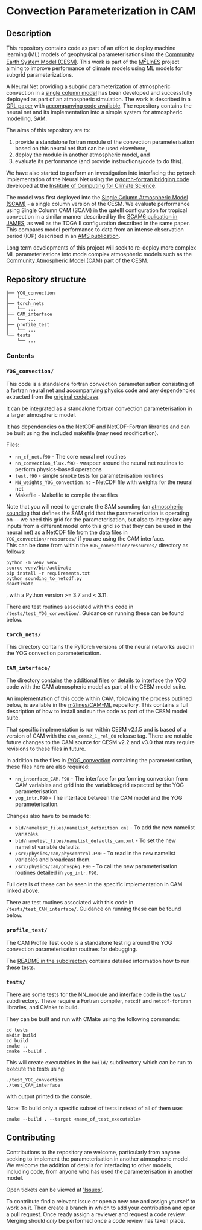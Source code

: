 # Convection Parameterization in CAM

## Description
This repository contains code as part of an effort to deploy machine learning (ML) models of geophysical parameterisations into the [Community Earth System Model (CESM)](https://www.cesm.ucar.edu/).
This work is part of the [M<sup>2</sup>LInES](https://m2lines.github.io/) project aiming to improve performance of climate models using ML models for subgrid parameterizations.

A Neural Net providing a subgrid parameterization of atmospheric convection in a [single column model](https://www.arm.gov/publications/proceedings/conf04/extended_abs/randall_da.pdf) has been developed and successfully deployed as part of an atmospheric simulation.
The work is described in a [GRL paper](https://agupubs.onlinelibrary.wiley.com/doi/10.1029/2020GL091363) with [accompanying code available](https://github.com/yaniyuval/Neural_nework_parameterization/tree/v.1.0.3). The repository contains the neural net and its implementation into a simple system for atmospheric modelling, [SAM](http://rossby.msrc.sunysb.edu/~marat/SAM.html).

The aims of this repository are to:
1. provide a standalone fortran module of the convection parameterisation based on this neural net that can be used elsewhere,
2. deploy the module in another atmospheric model, and
3. evaluate its performance (and provide instructions/code to do this).

We have also started to perform an investigation into interfacing the pytorch implementation of the Neural Net using the [pytorch-fortran bridging code](https://github.com/Cambridge-ICCS/fortran-pytorch-lib) developed at the [Institute of Computing for Climate Science](https://cambridge-iccs.github.io/).

The model was first deployed into the [Single Column Atmospheric Model (SCAM)](https://www.cesm.ucar.edu/models/simple/scam) - a single column version of the CESM.
We evaluate performance using Single Column CAM (SCAM) in the gateIII configuration for tropical convection in a similar manner described by the [SCAM6 pulication in JAMES](https://agupubs.onlinelibrary.wiley.com/doi/10.1029/2018MS001578), as well as the TOGA II configuration described in the same paper.
This compares model performance to data from an intense observation period (IOP) described in an [AMS publication](https://journals.ametsoc.org/view/journals/atsc/36/1/1520-0469_1979_036_0053_saposs_2_0_co_2.xml).

Long term developments of this project will seek to re-deploy more complex ML parameterizations into mode complex atmospheric models such as the [Community Atmospheric Model (CAM)](https://www.cesm.ucar.edu/models/cam) part of the CESM.

## Repository structure

```
├── YOG_convection
│   └── ...
├── torch_nets
│   └── ...
├── CAM_interface
│   └── ...
├── profile_test
│   └── ...
└── tests
    └── ...

```

### Contents

### `YOG_convection/`

This code is a standalone fortran convection parameterisation consisting of a fortran neural net and accompanying physics code and any dependencies extracted from the [original codebase](https://github.com/yaniyuval/Neural_nework_parameterization/tree/v.1.0.3).

It can be integrated as a standalone fortran convection parameterisation in a larger atmospheric model.

It has dependencies on the NetCDF and NetCDF-Fortran libraries and can be built using the included makefile (may need modification).

Files:

- `nn_cf_net.f90` - The core neural net routines
- `nn_convection_flux.f90` - wrapper around the neural net routines to perform physics-based operations
- `test.f90` - simple smoke tests for parameterisation routines
- `NN_weights_YOG_convection.nc` - NetCDF file with weights for the neural net
- Makefile - Makefile to compile these files

Note that you will need to generate the SAM sounding (an [atmospheric sounding](https://en.wikipedia.org/wiki/Atmospheric_sounding) that defines the SAM grid that the parameterisation is operating on --
we need this grid for the parameterisation, but also to interpolate any inputs from a different model onto this grid so that they can be used in the neural net) as a NetCDF file from the data files in `YOG_convection/rresources/` if you are using the CAM interface.\
This can be done from within the `YOG_convection/resources/` directory as follows:
```
python -m venv venv
source venv/bin/activate
pip install -r requirements.txt
python sounding_to_netcdf.py
deactivate

```
, with a Python version >= 3.7 and < 3.11.

There are test routines associated with this code in `/tests/test_YOG_convection/`.
Guidance on running these can be found below.


### ``torch_nets/``
This directory contains the PyTorch versions of the neural networks used in the YOG convection parameterisation.

### ``CAM_interface/``
The directory contains the additional files or details to interface the YOG code with the CAM atmospheric model as part of the CESM model suite.

An implementation of this code within CAM, following the process outlined below, is available in the [m2lines/CAM-ML](https://github.com/m2lines/CAM-ML/tree/CAM-ML) repository.
This contains a full description of how to install and run the code as part of the CESM model suite.

That specific implementation is run within CESM v2.1.5 and is based of a version of CAM with the `cam_cesm2_1_rel_60` release tag.
There are notable future changes to the CAM source for CESM v2.2 and v3.0 that may
require revisions to these files in future.

In addition to the files in [/YOG_convection](/YOG_convection) containing the parameterisation,
these files here are also required:

- `nn_interface_CAM.F90` - The interface for performing conversion from CAM variables and grid into the variables/grid expected by the YOG parameterisation.
- `yog_intr.F90` - The interface between the CAM model and the YOG parameterisation.

Changes also have to be made to:

- `bld/namelist_files/namelist_definition.xml` - To add the new namelist variables.
- `bld/namelist_files/namelist_defaults_cam.xml` - To set the new namelist variable defaults.
- `/src/physics/cam/physcontrol.F90` - To read in the new namelist variables and broadcast them.
- `/src/physics/cam/physpkg.F90` - To call the new parameterisation routines detailed in `yog_intr.F90`.

Full details of these can be seen in the specific implementation in CAM linked above.

There are test routines associated with this code in `/tests/test_CAM_interface/`.
Guidance on running these can be found below.

### ``profile_test/``

The CAM Profile Test code is a standalone test rig around the YOG convection parameterisation routines for debugging.

The [README in the subdirectory](https://github.com/m2lines/convection-parameterization-in-CAM/blob/main/profile_test/README.md) contains detailed information how to run these tests.


### ``tests/``

There are some tests for the NN_module and interface code in the `test/`
subdirectory.
These require a Fortran compiler, `netcdf` and
`netcdf-fortran` libraries, and CMake to build.

They can be built and run with CMake using the following commands:
```
cd tests
mkdir build
cd build
cmake ..
cmake --build .
```
This will create executables in the `build/` subdirectory which can be
run to execute the tests using:
```
./test_YOG_convection
./test_CAM_interface
```
with output printed to the console.

Note: To build only a specific subset of tests instead of all of them use:
```
cmake --build . --target <name_of_test_executable>
```


## Contributing

Contributions to the repository are welcome, particularly from anyone seeking to implement the parameterisation in another atmospheric model.
We welcome the addition of details for interfacing to other models, including code, from anyone who has used the parameterisation in another model.

Open tickets can be viewed at ['Issues'](https://github.com/m2lines/convection-parameterization-in-CAM/issues).

To contribute find a relevant issue or open a new one and assign yourself to work on it.
Then create a branch in which to add your contribution and open a pull request.
Once ready assign a reviewer and request a code review.
Merging should _only_ be performed once a code review has taken place.
